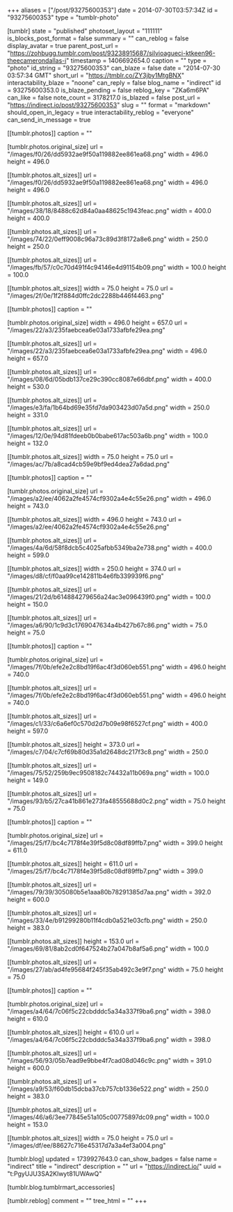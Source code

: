 +++
aliases = ["/post/93275600353"]
date = 2014-07-30T03:57:34Z
id = "93275600353"
type = "tumblr-photo"

[tumblr]
state = "published"
photoset_layout = "111111"
is_blocks_post_format = false
summary = ""
can_reblog = false
display_avatar = true
parent_post_url = "https://zohbugg.tumblr.com/post/93238915687/silvioagueci-ktkeen96-theecamerondallas-i"
timestamp = 1406692654.0
caption = ""
type = "photo"
id_string = "93275600353"
can_blaze = false
date = "2014-07-30 03:57:34 GMT"
short_url = "https://tmblr.co/ZY3jby1MtgBNX"
interactability_blaze = "noone"
can_reply = false
blog_name = "indirect"
id = 93275600353.0
is_blaze_pending = false
reblog_key = "ZKa6m6PA"
can_like = false
note_count = 3178217.0
is_blazed = false
post_url = "https://indirect.io/post/93275600353"
slug = ""
format = "markdown"
should_open_in_legacy = true
interactability_reblog = "everyone"
can_send_in_message = true

[[tumblr.photos]]
caption = ""

[tumblr.photos.original_size]
url = "/images/f0/26/dd5932ae9f50a119882ee861ea68.png"
width = 496.0
height = 496.0

[[tumblr.photos.alt_sizes]]
url = "/images/f0/26/dd5932ae9f50a119882ee861ea68.png"
width = 496.0
height = 496.0

[[tumblr.photos.alt_sizes]]
url = "/images/38/18/8488c62d84a0aa48625c1943feac.png"
width = 400.0
height = 400.0

[[tumblr.photos.alt_sizes]]
url = "/images/74/22/0eff9008c96a73c89d3f8172a8e6.png"
width = 250.0
height = 250.0

[[tumblr.photos.alt_sizes]]
url = "/images/fb/57/c0c70d491f4c94146e4d91154b09.png"
width = 100.0
height = 100.0

[[tumblr.photos.alt_sizes]]
width = 75.0
height = 75.0
url = "/images/2f/0e/1f2f884d0ffc2dc2288b446f4463.png"

[[tumblr.photos]]
caption = ""

[tumblr.photos.original_size]
width = 496.0
height = 657.0
url = "/images/22/a3/235faebcea6e03a1733afbfe29ea.png"

[[tumblr.photos.alt_sizes]]
url = "/images/22/a3/235faebcea6e03a1733afbfe29ea.png"
width = 496.0
height = 657.0

[[tumblr.photos.alt_sizes]]
url = "/images/08/6d/05bdb137ce29c390cc8087e66dbf.png"
width = 400.0
height = 530.0

[[tumblr.photos.alt_sizes]]
url = "/images/e3/fa/1b64bd69e35fd7da903423d07a5d.png"
width = 250.0
height = 331.0

[[tumblr.photos.alt_sizes]]
url = "/images/12/0e/94d81fdeeb0b0babe617ac503a6b.png"
width = 100.0
height = 132.0

[[tumblr.photos.alt_sizes]]
width = 75.0
height = 75.0
url = "/images/ac/7b/a8cad4cb59e9bf9ed4dea27a6dad.png"

[[tumblr.photos]]
caption = ""

[tumblr.photos.original_size]
url = "/images/a2/ee/4062a2fe4574cf9302a4e4c55e26.png"
width = 496.0
height = 743.0

[[tumblr.photos.alt_sizes]]
width = 496.0
height = 743.0
url = "/images/a2/ee/4062a2fe4574cf9302a4e4c55e26.png"

[[tumblr.photos.alt_sizes]]
url = "/images/4a/6d/58f8dcb5c4025afbb5349ba2e738.png"
width = 400.0
height = 599.0

[[tumblr.photos.alt_sizes]]
width = 250.0
height = 374.0
url = "/images/d8/cf/f0aa99ce142811b4e6fb339939f6.png"

[[tumblr.photos.alt_sizes]]
url = "/images/21/2d/b614884279656a24ac3e096439f0.png"
width = 100.0
height = 150.0

[[tumblr.photos.alt_sizes]]
url = "/images/a6/90/1c9d3c1769047634a4b427b67c86.png"
width = 75.0
height = 75.0

[[tumblr.photos]]
caption = ""

[tumblr.photos.original_size]
url = "/images/7f/0b/efe2e2c8bd19f6ac4f3d060eb551.png"
width = 496.0
height = 740.0

[[tumblr.photos.alt_sizes]]
url = "/images/7f/0b/efe2e2c8bd19f6ac4f3d060eb551.png"
width = 496.0
height = 740.0

[[tumblr.photos.alt_sizes]]
url = "/images/c1/33/c6a6ef0c570d2d7b09e98f6527cf.png"
width = 400.0
height = 597.0

[[tumblr.photos.alt_sizes]]
height = 373.0
url = "/images/c7/04/c7cf69b80d35a1d2648dc217f3c8.png"
width = 250.0

[[tumblr.photos.alt_sizes]]
url = "/images/75/52/259b9ec9508182c74432a11b069a.png"
width = 100.0
height = 149.0

[[tumblr.photos.alt_sizes]]
url = "/images/93/b5/27ca41b861e273fa48555688d0c2.png"
width = 75.0
height = 75.0

[[tumblr.photos]]
caption = ""

[tumblr.photos.original_size]
url = "/images/25/f7/bc4c7178f4e39f5d8c08df89ffb7.png"
width = 399.0
height = 611.0

[[tumblr.photos.alt_sizes]]
height = 611.0
url = "/images/25/f7/bc4c7178f4e39f5d8c08df89ffb7.png"
width = 399.0

[[tumblr.photos.alt_sizes]]
url = "/images/79/39/305080b5e1aaa80b78291385d7aa.png"
width = 392.0
height = 600.0

[[tumblr.photos.alt_sizes]]
url = "/images/33/4e/b91299280b11f4cdb0a521e03cfb.png"
width = 250.0
height = 383.0

[[tumblr.photos.alt_sizes]]
height = 153.0
url = "/images/69/81/8ab2cd0f647524b27a047b8af5a6.png"
width = 100.0

[[tumblr.photos.alt_sizes]]
url = "/images/27/ab/ad4fe95684f245f35ab492c3e9f7.png"
width = 75.0
height = 75.0

[[tumblr.photos]]
caption = ""

[tumblr.photos.original_size]
url = "/images/a4/64/7c06f5c22cbdddc5a34a337f9ba6.png"
width = 398.0
height = 610.0

[[tumblr.photos.alt_sizes]]
height = 610.0
url = "/images/a4/64/7c06f5c22cbdddc5a34a337f9ba6.png"
width = 398.0

[[tumblr.photos.alt_sizes]]
url = "/images/56/93/05b7ead9e9bbe4f7cad08d046c9c.png"
width = 391.0
height = 600.0

[[tumblr.photos.alt_sizes]]
url = "/images/a9/53/f60db15dcba37cb757cb1336e522.png"
width = 250.0
height = 383.0

[[tumblr.photos.alt_sizes]]
url = "/images/46/a6/3ee77845e51a105c00775897dc09.png"
width = 100.0
height = 153.0

[[tumblr.photos.alt_sizes]]
width = 75.0
height = 75.0
url = "/images/df/ee/88627c716e45317d7a3a4ef3a004.png"

[tumblr.blog]
updated = 1739927643.0
can_show_badges = false
name = "indirect"
title = "indirect"
description = ""
url = "https://indirect.io/"
uuid = "t:PgyUJU3SA2Klwyt81UWAwQ"

[tumblr.blog.tumblrmart_accessories]

[tumblr.reblog]
comment = ""
tree_html = ""
+++
